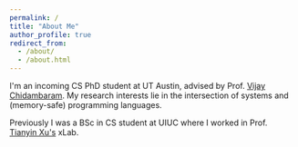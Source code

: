 ```yaml
---
permalink: /
title: "About Me"
author_profile: true
redirect_from: 
  - /about/
  - /about.html
---
```


I'm an incoming CS PhD student at UT Austin, advised by Prof. [Vijay Chidambaram](https://www.cs.utexas.edu/~vijay). My research interests lie in the intersection of systems and (memory-safe) programming languages.

Previously I was a BSc in CS student at UIUC where I worked in Prof. [Tianyin Xu's](https://tianyin.github.io) xLab.  
